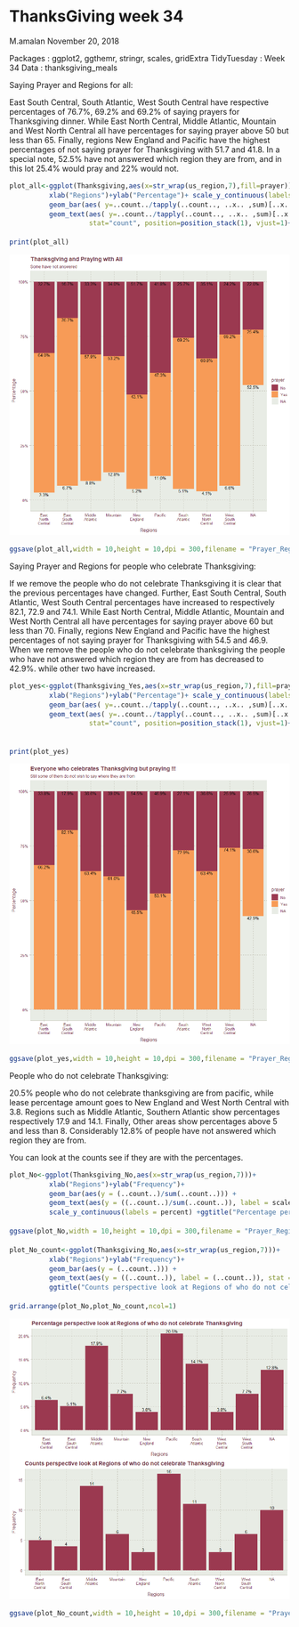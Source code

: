 ThanksGiving week 34
================
M.amalan
November 20, 2018

Packages : ggplot2, ggthemr, stringr, scales, gridExtra TidyTuesday : Week 34 Data : thanksgiving\_meals

Saying Prayer and Regions for all:

East South Central, South Atlantic, West South Central have respective percentages of 76.7%, 69.2% and 69.2% of saying prayers for Thanksgiving dinner. While East North Central, Middle Atlantic, Mountain and West North Central all have percentages for saying prayer above 50 but less than 65. Finally, regions New England and Pacific have the highest percentages of not saying prayer for Thanksgiving with 51.7 and 41.8. In a special note, 52.5% have not answered which region they are from, and in this lot 25.4% would pray and 22% would not.

``` r
plot_all<-ggplot(Thanksgiving,aes(x=str_wrap(us_region,7),fill=prayer))+
          xlab("Regions")+ylab("Percentage")+ scale_y_continuous(labels = percent)+
          geom_bar(aes( y=..count../tapply(..count.., ..x.. ,sum)[..x..]), position="stack" ) +
          geom_text(aes( y=..count../tapply(..count.., ..x.. ,sum)[..x..], label=scales::percent(..count../tapply(..count.., ..x.. ,sum)[..x..]) ),
                    stat="count", position=position_stack(1), vjust=1)+ggtitle("Thanksgiving and Praying with All",subtitle = "Some have not answered")

print(plot_all)
```

![](Thanksgiving_week34_files/figure-markdown_github/Prayer%20and%20Regions%20of%20all-1.png)

``` r
ggsave(plot_all,width = 10,height = 10,dpi = 300,filename = "Prayer_Regions_all.png")
```

Saying Prayer and Regions for people who celebrate Thanksgiving:

If we remove the people who do not celebrate Thanksgiving it is clear that the previous percentages have changed. Further, East South Central, South Atlantic, West South Central percentages have increased to respectively 82.1, 72.9 and 74.1. While East North Central, Middle Atlantic, Mountain and West North Central all have percentages for saying prayer above 60 but less than 70. Finally, regions New England and Pacific have the highest percentages of not saying prayer for Thanksgiving with 54.5 and 46.9. When we remove the people who do not celebrate thanksgiving the people who have not answered which region they are from has decreased to 42.9%. while other two have increased.

``` r
plot_yes<-ggplot(Thanksgiving_Yes,aes(x=str_wrap(us_region,7),fill=prayer))+
          xlab("Regions")+ylab("Percentage")+ scale_y_continuous(labels = percent)+
          geom_bar(aes( y=..count../tapply(..count.., ..x.. ,sum)[..x..]), position="stack" ) +
          geom_text(aes( y=..count../tapply(..count.., ..x.. ,sum)[..x..], label=scales::percent(..count../tapply(..count.., ..x.. ,sum)[..x..]) ),
                    stat="count", position=position_stack(1), vjust=1)+ggtitle("Everyone who celebrates Thanksgiving but praying !!!",
                                                                               subtitle ="Still some of them do not wish to say where they are from" )

print(plot_yes)
```

![](Thanksgiving_week34_files/figure-markdown_github/Prayer%20and%20Regions%20of%20people%20who%20celebrate%20Thanksgiving-1.png)

``` r
ggsave(plot_yes,width = 10,height = 10,dpi = 300,filename = "Prayer_Regions_Yes.png")
```

People who do not celebrate Thanksgiving:

20.5% people who do not celebrate thanksgiving are from pacific, while lease percentage amount goes to New England and West North Central with 3.8. Regions such as Middle Atlantic, Southern Atlantic show percentages respectively 17.9 and 14.1. Finally, Other areas show percentages above 5 and less than 8. Considerably 12.8% of people have not answered which region they are from.

You can look at the counts see if they are with the percentages.

``` r
plot_No<-ggplot(Thanksgiving_No,aes(x=str_wrap(us_region,7)))+
          xlab("Regions")+ylab("Frequency")+ 
          geom_bar(aes(y = (..count..)/sum(..count..))) +
          geom_text(aes(y = ((..count..)/sum(..count..)), label = scales::percent((..count..)/sum(..count..))), stat = "count", vjust = -0.25) +
          scale_y_continuous(labels = percent) +ggtitle("Percentage perspective look at Regions of who do not celebrate Thanksgiving")

ggsave(plot_No,width = 10,height = 10,dpi = 300,filename = "Prayer_Regions_No.png")

plot_No_count<-ggplot(Thanksgiving_No,aes(x=str_wrap(us_region,7)))+
          xlab("Regions")+ylab("Frequency")+ 
          geom_bar(aes(y = (..count..))) +
          geom_text(aes(y = ((..count..)), label = (..count..)), stat = "count", vjust = -0.25)+
          ggtitle("Counts perspective look at Regions of who do not celebrate Thanksgiving")

grid.arrange(plot_No,plot_No_count,ncol=1)
```

![](Thanksgiving_week34_files/figure-markdown_github/People%20who%20do%20not%20celebrate%20Thanksgiving-1.png)

``` r
ggsave(plot_No_count,width = 10,height = 10,dpi = 300,filename = "Prayer_Regions_No.png")
```
